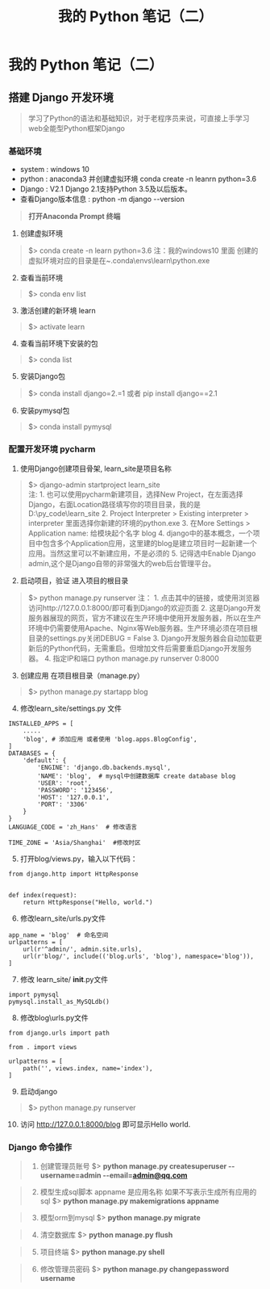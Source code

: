 ﻿---
title: 我的 Python 笔记（二）
categories: python
copyright: true
---

# 我的 Python 笔记（二）

## 搭建 Django 开发环境 
> 学习了Python的语法和基础知识，对于老程序员来说，可直接上手学习web全能型Python框架Django

### 基础环境

- system : windows 10 
- python : anaconda3 并创建虚拟环境 conda create -n leanrn python=3.6
- Django : V2.1  Django 2.1支持Python 3.5及以后版本。
- 查看Django版本信息 : python -m django --version

> **打开Anaconda Prompt 终端**

1. 创建虚拟环境
> $> conda create -n learn python=3.6 
注：我的windows10 里面 创建的虚拟环境对应的目录是在~\.conda\envs\learn\python.exe

2. 查看当前环境
> $> conda env list

3. 激活创建的新环境 learn
> $> activate learn

4. 查看当前环境下安装的包
> $> conda list

5. 安装Django包
> $> conda install django=2.=1   或者  pip install django==2.1

6. 安装pymysql包
> $> conda install pymysql

### 配置开发环境 pycharm 
    
1. 使用Django创建项目骨架, learn_site是项目名称 
> $> django-admin startproject learn_site  
注: 
    1. 也可以使用pycharm新建项目，选择New Project，在左面选择Django，右面Location路径填写你的项目目录，我的是D:\py_code\learn_site
    2. Project Interpreter > Existing interpreter > interpreter 里面选择你新建的环境的python.exe
    3. 在More Settings > Application name: 给模块起个名字  blog
    4. django中的基本概念，一个项目中包含多个Application应用，这里建的blog是建立项目时一起新建一个应用。当然这里可以不新建应用，不是必须的 
    5. 记得选中Enable Django admin,这个是Django自带的非常强大的web后台管理平台。
<!-- more -->
2. 启动项目，验证 进入项目的根目录 
> $> python manage.py runserver 
注：
    1. 点击其中的链接，或使用浏览器访问http://127.0.0.1:8000/即可看到Django的欢迎页面
    2. 这是Django开发服务器展现的网页，官方不建议在生产环境中使用开发服务器，所以在生产环境中仍需要使用Apache、Nginx等Web服务器。生产环境必须在项目根目录的settings.py关闭DEBUG = False
    3. Django开发服务器会自动加载更新后的Python代码，无需重启。但增加文件后需要重启Django开发服务器。
    4. 指定IP和端口 python manage.py runserver 0:8000

3. 创建应用  在项目根目录（manage.py）
> $> python manage.py startapp blog

4. 修改learn_site/settings.py 文件
```
INSTALLED_APPS = [
    .....
    'blog', # 添加应用 或者使用 'blog.apps.BlogConfig',
]
DATABASES = {
    'default': {
        'ENGINE': 'django.db.backends.mysql',
        'NAME': 'blog',  # mysql中创建数据库 create database blog
        'USER': 'root',
        'PASSWORD': '123456',
        'HOST': '127.0.0.1',
        'PORT': '3306'
    }
}
LANGUAGE_CODE = 'zh_Hans'  # 修改语言

TIME_ZONE = 'Asia/Shanghai'  #修改时区
```

5. 打开blog/views.py，输入以下代码：
```
from django.http import HttpResponse
 
 
def index(request):
    return HttpResponse("Hello, world.")
```

6. 修改learn_site/urls.py文件
```
app_name = 'blog'  # 命名空间
urlpatterns = [
    url(r'^admin/', admin.site.urls),
    url(r'blog/', include(('blog.urls', 'blog'), namespace='blog')),
]
```

7. 修改 learn_site/ __init__.py文件
```
import pymysql
pymysql.install_as_MySQLdb()
```

8. 修改blog\urls.py文件
```
from django.urls import path
 
from . import views
 
urlpatterns = [
    path('', views.index, name='index'),
]

```

9. 启动django  
> $> python manage.py runserver 

10. 访问 http://127.0.0.1:8000/blog 即可显示Hello world.


### Django 命令操作

> 1. 创建管理员账号
    $> **python manage.py createsuperuser --username=admin --email=admin@qq.com**
   
> 2. 模型生成sql脚本 appname 是应用名称  如果不写表示生成所有应用的sql
    $> **python manage.py makemigrations appname** 
    
> 3. 模型orm到mysql
    $> **python manage.py migrate**   
    
> 4. 清空数据库
    $> **python manage.py flush** 

> 5. 项目终端
    $> **python manage.py shell** 

> 6. 修改管理员密码
    $> **python manage.py changepassword username**     

